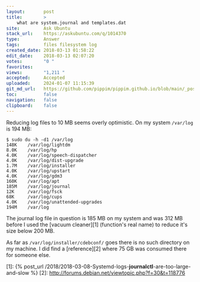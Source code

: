 ```yaml
---
layout:       post
title:        >
    what are system.journal and templates.dat
site:         Ask Ubuntu
stack_url:    https://askubuntu.com/q/1014370
type:         Answer
tags:         files filesystem log
created_date: 2018-03-13 01:58:22
edit_date:    2018-03-13 02:07:20
votes:        "0 "
favorites:    
views:        "1,211 "
accepted:     Accepted
uploaded:     2024-01-07 11:15:39
git_md_url:   https://github.com/pippim/pippim.github.io/blob/main/_posts/2018/2018-03-13-what-are-system.journal-and-templates.dat.md
toc:          false
navigation:   false
clipboard:    false
---
```


Reducing log files to 10 MB seems overly optimistic. On my system `/var/log` is 194 MB:

``` 
$ sudo du -h -d1 /var/log
148K	/var/log/lightdm
8.0K	/var/log/hp
4.0K	/var/log/speech-dispatcher
4.0K	/var/log/dist-upgrade
1.7M	/var/log/installer
4.0K	/var/log/upstart
4.0K	/var/log/gdm3
160K	/var/log/apt
185M	/var/log/journal
12K     /var/log/fsck
68K     /var/log/cups
4.0K	/var/log/unattended-upgrades
194M	/var/log
```

The journal log file in question is 185 MB on my system and was 312 MB before I used the [vacuum cleaner][1] (function's real name) to reduce it's size below 200 MB.

As far as `/var/log/installer/cdebconf/` goes there is no such directory on my machine. I did find a [reference][2] where 75 GB was consumed there for someone else.


  [1]: {% post_url /2018/2018-03-08-Systemd-logs-__journalctl__-are-too-large-and-slow %}
  [2]: http://forums.debian.net/viewtopic.php?f=30&t=118776
